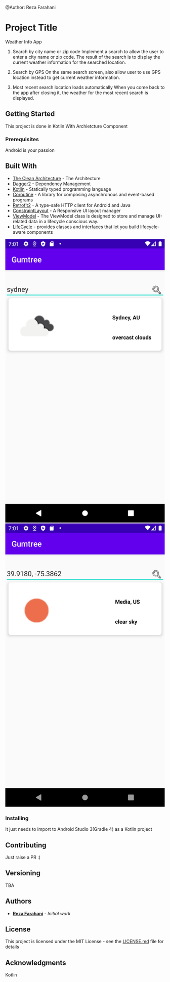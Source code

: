 @Author: Reza Farahani

# Project Title

Weather Info App 
1. Search by city name or zip code
Implement a search to allow the user to enter a city name or zip code. The result of the search is to display the current weather information for the searched location.
 
2. Search by GPS
On the same search screen, also allow user to use GPS location instead to get current weather information.
 
3. Most recent search location loads automatically
When you come back to the app after closing it, the weather for the most recent search is displayed.

## Getting Started

This project is done in Kotlin With Archietcture Component

### Prerequisites

Android is your passion

## Built With

* [The Clean Architecture](https://8thlight.com/blog/uncle-bob/2012/08/13/the-clean-architecture.html) - The Architecture
* [Dagger2](https://maven.apache.org/) - Dependency Management
* [Kotlin](https://kotlinlang.org/) - Statically typed programming language
* [Coroutine](https://kotlinlang.org/docs/reference/coroutines-overview.html) - A library for composing asynchronous and event-based programs
* [Retrofit2](http://square.github.io/retrofit/) - A type-safe HTTP client for Android and Java
* [ConstraintLayout](https://developer.android.com/training/constraint-layout/index.html) - A Responsive UI layout manager
* [ViewModel](https://developer.android.com/topic/libraries/architecture/viewmodel) - The ViewModel class is designed to store and manage UI-related data in a lifecycle conscious way.
* [LifeCycle](https://developer.android.com/topic/libraries/architecture/lifecycle) -  provides classes and interfaces that let you build lifecycle-aware components


![Main Screen](https://github.com/rezakhmf/weatherInfo/blob/master/screenshots/bycityname.png)
![Main Screen](https://github.com/rezakhmf/weatherInfo/blob/master/screenshots/bygps.png)




### Installing

It just needs to import to Android Studio 3(Gradle 4) as a Kotlin project

## Contributing

Just raise a PR :)

## Versioning

TBA

## Authors

* **[Reza Farahani](https://www.linkedin.com/in/reza-farahani-7a7bb74b)** - *Initial work* 


## License

This project is licensed under the MIT License - see the [LICENSE.md](LICENSE.md) file for details

## Acknowledgments
Kotlin
